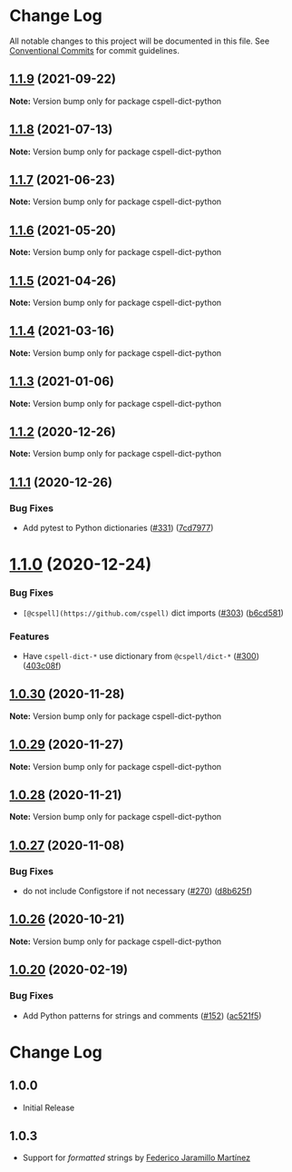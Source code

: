 # Change Log

All notable changes to this project will be documented in this file.
See [Conventional Commits](https://conventionalcommits.org) for commit guidelines.

## [1.1.9](https://github.com/streetsidesoftware/cspell-dicts/compare/cspell-dict-python@1.1.8...cspell-dict-python@1.1.9) (2021-09-22)

**Note:** Version bump only for package cspell-dict-python





## [1.1.8](https://github.com/streetsidesoftware/cspell-dicts/compare/cspell-dict-python@1.1.7...cspell-dict-python@1.1.8) (2021-07-13)

**Note:** Version bump only for package cspell-dict-python





## [1.1.7](https://github.com/streetsidesoftware/cspell-dicts/compare/cspell-dict-python@1.1.6...cspell-dict-python@1.1.7) (2021-06-23)

**Note:** Version bump only for package cspell-dict-python





## [1.1.6](https://github.com/streetsidesoftware/cspell-dicts/compare/cspell-dict-python@1.1.5...cspell-dict-python@1.1.6) (2021-05-20)

**Note:** Version bump only for package cspell-dict-python





## [1.1.5](https://github.com/streetsidesoftware/cspell-dicts/compare/cspell-dict-python@1.1.4...cspell-dict-python@1.1.5) (2021-04-26)

**Note:** Version bump only for package cspell-dict-python





## [1.1.4](https://github.com/streetsidesoftware/cspell-dicts/compare/cspell-dict-python@1.1.3...cspell-dict-python@1.1.4) (2021-03-16)

**Note:** Version bump only for package cspell-dict-python





## [1.1.3](https://github.com/streetsidesoftware/cspell-dicts/compare/cspell-dict-python@1.1.2...cspell-dict-python@1.1.3) (2021-01-06)

**Note:** Version bump only for package cspell-dict-python





## [1.1.2](https://github.com/streetsidesoftware/cspell-dicts/compare/cspell-dict-python@1.1.1...cspell-dict-python@1.1.2) (2020-12-26)

**Note:** Version bump only for package cspell-dict-python





## [1.1.1](https://github.com/streetsidesoftware/cspell-dicts/compare/cspell-dict-python@1.1.0...cspell-dict-python@1.1.1) (2020-12-26)


### Bug Fixes

* Add pytest to Python dictionaries ([#331](https://github.com/streetsidesoftware/cspell-dicts/issues/331)) ([7cd7977](https://github.com/streetsidesoftware/cspell-dicts/commit/7cd7977b56710d89ee9972fea72a0f36453eb09d))





# [1.1.0](https://github.com/streetsidesoftware/cspell-dicts/compare/cspell-dict-python@1.0.30...cspell-dict-python@1.1.0) (2020-12-24)


### Bug Fixes

* `[@cspell](https://github.com/cspell)` dict imports ([#303](https://github.com/streetsidesoftware/cspell-dicts/issues/303)) ([b6cd581](https://github.com/streetsidesoftware/cspell-dicts/commit/b6cd58114caa8752fba69522e6b740a4be74dd6e))


### Features

* Have `cspell-dict-*` use dictionary from `@cspell/dict-*` ([#300](https://github.com/streetsidesoftware/cspell-dicts/issues/300)) ([403c08f](https://github.com/streetsidesoftware/cspell-dicts/commit/403c08fbd1d11a083f586e591b87ef9a47f71944))





## [1.0.30](https://github.com/streetsidesoftware/cspell-dicts/compare/cspell-dict-python@1.0.29...cspell-dict-python@1.0.30) (2020-11-28)

**Note:** Version bump only for package cspell-dict-python





## [1.0.29](https://github.com/streetsidesoftware/cspell-dicts/compare/cspell-dict-python@1.0.28...cspell-dict-python@1.0.29) (2020-11-27)

**Note:** Version bump only for package cspell-dict-python





## [1.0.28](https://github.com/streetsidesoftware/cspell-dicts/compare/cspell-dict-python@1.0.27...cspell-dict-python@1.0.28) (2020-11-21)

**Note:** Version bump only for package cspell-dict-python

## [1.0.27](https://github.com/streetsidesoftware/cspell-dicts/compare/cspell-dict-python@1.0.26...cspell-dict-python@1.0.27) (2020-11-08)

### Bug Fixes

- do not include Configstore if not necessary ([#270](https://github.com/streetsidesoftware/cspell-dicts/issues/270)) ([d8b625f](https://github.com/streetsidesoftware/cspell-dicts/commit/d8b625f2f42d5cc6c4a9390216ac1e5037886e44))

## [1.0.26](https://github.com/streetsidesoftware/cspell-dicts/compare/cspell-dict-python@1.0.25...cspell-dict-python@1.0.26) (2020-10-21)

**Note:** Version bump only for package cspell-dict-python

## [1.0.20](https://github.com/streetsidesoftware/cspell-dicts/compare/cspell-dict-python@1.0.19...cspell-dict-python@1.0.20) (2020-02-19)

### Bug Fixes

- Add Python patterns for strings and comments ([#152](https://github.com/streetsidesoftware/cspell-dicts/issues/152)) ([ac521f5](https://github.com/streetsidesoftware/cspell-dicts/commit/ac521f58adafbdd148e04d66a11cf677e85fbc40))

# Change Log

## 1.0.0

- Initial Release

## 1.0.3

- Support for _formatted_ strings by [Federico Jaramillo Martínez](jmfederico)

<!--- cspell:ignore Federico Jaramillo Martínez jmfederico -->
